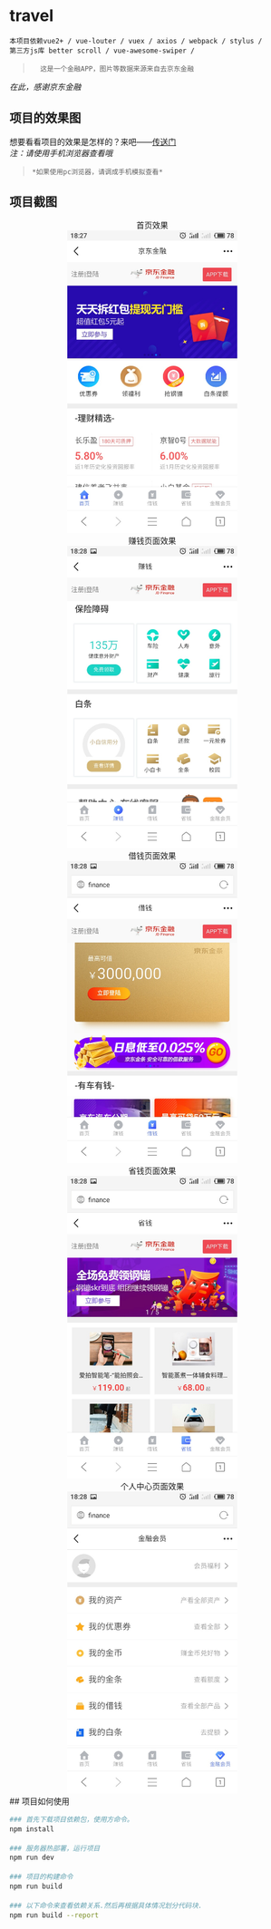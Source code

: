 # travel
``` bash
本项目依赖vue2+ / vue-louter / vuex / axios / webpack / stylus /
第三方js库 better scroll / vue-awesome-swiper /
```


>       这是一个金融APP，图片等数据来源来自去京东金融
*在此，感谢京东金融*

## 项目的效果图

想要看看项目的效果是怎样的？来吧——[传送门](https://wuufeii.github.io/finance/index.html) <br />
*注：请使用手机浏览器查看哦*
>     *如果使用pc浏览器，请调成手机模拟查看*

## 项目截图

<div align=center background-color=#eee font-size="30" font-weight="bold">
  首页效果
</div>
<div align="center">
  <img width="300" src="https://github.com/wuufeii/html-css/blob/master/assets/img-finance/1.jpg"/>
</div>
<div align=center background-color="#eee">
  赚钱页面效果
</div>
<div align=center>
  <img width="300" src="https://github.com/wuufeii/html-css/blob/master/assets/img-finance/2.jpg"/>
</div>
<div align=center background-color="#eee">
  借钱页面效果
</div>
<div align=center>
  <img width="300" src="https://github.com/wuufeii/html-css/blob/master/assets/img-finance/3.jpg"/>
</div>
<div align=center background-color="#eee">
  省钱页面效果
</div>
<div align=center>
  <img width="300" src="https://github.com/wuufeii/html-css/blob/master/assets/img-finance/4.jpg"/>
</div>
<div align=center background-color="#eee">
  个人中心页面效果
</div>
<div align=center>
  <img width="300" src="https://github.com/wuufeii/html-css/blob/master/assets/img-finance/5.jpg"/>
</div>
## 项目如何使用

``` bash
### 首先下载项目依赖包，使用方命令。
npm install

### 服务器热部署，运行项目
npm run dev

### 项目的构建命令
npm run build

### 以下命令来查看依赖关系.然后再根据具体情况划分代码块.
npm run build --report
